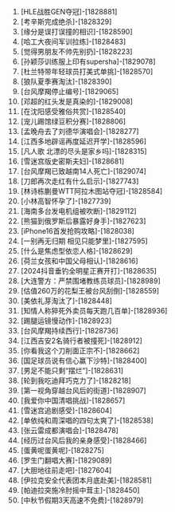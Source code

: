 
1. [HLE战胜GEN夺冠]-[1828881]
1. [考辛斯完成绝杀]-[1828329]
1. [缘分是误打误撞的相识]-[1828590]
1. [哈工大夜间军训拉练]-[1828483]
1. [觉得男朋友不帅先别扔]-[1828223]
1. [孙颖莎训练服上印有supersha]-[1829078]
1. [杜兰特带年轻球员打美式单挑]-[1828570]
1. [狼队夏季赛淘汰]-[1828390]
1. [台风摩羯停止编号]-[1829065]
1. [邓超的红头发是真染的]-[1829008]
1. [在沈阳感受雅俗共赏]-[1828540]
1. [宠儿踢馆绿豆积分赛]-[1828806]
1. [孟晚舟去了刘德华演唱会]-[1828277]
1. [江西多地辟谣再度延迟开学]-[1828596]
1. [凡人歌 北漂的尽头是家乡吗]-[1828315]
1. [雪迷宫版史密斯夫妇]-[1828681]
1. [台风摩羯已致越南14人死亡]-[1829074]
1. [刀郎再次走红有什么启示]-[1827743]
1. [林诗栋蒯曼WTT阿拉木图站夺冠]-[1828584]
1. [小林高智怀孕了]-[1827739]
1. [海南多台发电机组被吹断]-[1829112]
1. [熊猫到俄罗斯后暴露好身手]-[1827623]
1. [iPhone16首发抢购攻略]-[1828038]
1. [一别再无归期 相见只能梦里]-[1827595]
1. [什么是焦虑型依恋人格]-[1828629]
1. [荷兰女孩和中国父母相认]-[1828616]
1. [2024抖音垂钓全明星正赛开打]-[1828635]
1. [大连警方：严禁围堵教练员球员]-[1828989]
1. [估值260万的花梨王被台风刮倒]-[1828559]
1. [美依礼芽淘汰了]-[1828448]
1. [知情人称猝死外卖员每天跑几百单]-[1828936]
1. [踢腿运镜慢动作]-[1828923]
1. [台风摩羯持续西行]-[1828736]
1. [江西吉安2名骑行者被撞死]-[1828912]
1. [你看我这个刀削面正宗不]-[1828662]
1. [国足球员说有信心赢下沙特]-[1828400]
1. [男足不能只剩“摆烂”]-[1828631]
1. [轮到我吃迪拜巧克力了]-[1828218]
1. [第一视角穿越台风后的街道]-[1828907]
1. [我爱你中国清唱挑战]-[1828657]
1. [雪迷宫追剧感受]-[1828604]
1. [单依纯和周深唱的四句太爽了]-[1828538]
1. [张云雷成都演唱会]-[1828478]
1. [经历过台风后我的亲身感受]-[1828466]
1. [蛋黄呢蛋黄呢]-[1828275]
1. [罗生门翻唱大赛]-[1829089]
1. [大胆地往前走吧]-[1827604]
1. [伊拉克安全代表团本月底赴美]-[1828581]
1. [帕迪拉突施冷肘摇中茸主]-[1828450]
1. [中秋节假期3天高速不免费]-[1828979]